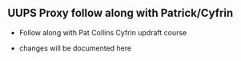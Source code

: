 ## UUPS Proxy follow along with Patrick/Cyfrin

- Follow along with Pat Collins Cyfrin updraft course

- changes will be documented here
